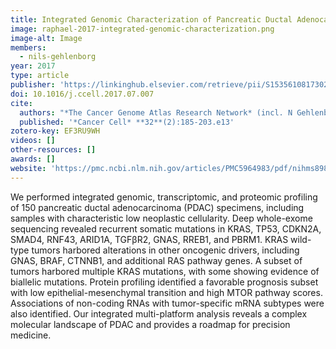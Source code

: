 ```yaml
---
title: Integrated Genomic Characterization of Pancreatic Ductal Adenocarcinoma
image: raphael-2017-integrated-genomic-characterization.png
image-alt: Image
members:
  - nils-gehlenborg
year: 2017
type: article
publisher: 'https://linkinghub.elsevier.com/retrieve/pii/S1535610817302994'
doi: 10.1016/j.ccell.2017.07.007
cite:
  authors: "*The Cancer Genome Atlas Research Network* (incl. N Gehlenborg)"
  published: '*Cancer Cell* **32**(2):185-203.e13'
zotero-key: EF3RU9WH
videos: []
other-resources: []
awards: []
website: 'https://pmc.ncbi.nlm.nih.gov/articles/PMC5964983/pdf/nihms898701.pdf'
---
```

We performed integrated genomic, transcriptomic, and proteomic profiling of 150
pancreatic ductal adenocarcinoma (PDAC) specimens, including samples with
characteristic low neoplastic cellularity. Deep whole-exome sequencing revealed
recurrent somatic mutations in KRAS, TP53, CDKN2A, SMAD4, RNF43, ARID1A,
TGFβR2, GNAS, RREB1, and PBRM1. KRAS wild-type tumors harbored alterations in
other oncogenic drivers, including GNAS, BRAF, CTNNB1, and additional RAS
pathway genes. A subset of tumors harbored multiple KRAS mutations, with some
showing evidence of biallelic mutations. Protein profiling identified a
favorable prognosis subset with low epithelial-mesenchymal transition and high
MTOR pathway scores. Associations of non-coding RNAs with tumor-specific mRNA
subtypes were also identified. Our integrated multi-platform analysis reveals a
complex molecular landscape of PDAC and provides a roadmap for precision
medicine.

